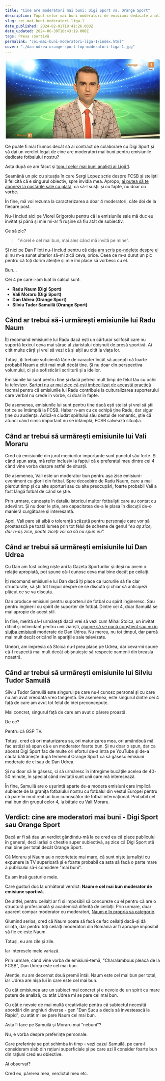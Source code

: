 ```yaml
---
title: "Cine are moderatori mai buni: Digi Sport vs. Orange Sport"
description: Topul celor mai buni moderatori de emisiuni dedicate analizei Ligii 1 - Radu Naum, Dan Udrea, Silviu Tudor Samuilă și Vali Moraru
slug: cei-mai-buni-moderatori-liga-1
date_published: 2024-02-01T10:41:26.000Z
date_updated: 2024-06-30T10:43:19.000Z
tags: Presa sportivă
permalink: "cei-mai-buni-moderatori-liga-1/index.html"
cover: "./dan-udrea-orange-sport-top-moderatori-liga-1.jpg"
---
```


![Da Udrea, acum la Prima Sport, este printre cei mai buni moderatori de emisiuni dedicate Ligii 1](./dan-udrea-orange-sport-top-moderatori-liga-1.jpg)

Ce poate fi mai frumos decât să ai contract de colaborare cu Digi Sport și să dai un verdict legat de cine are moderatori mai buni pentru emisiunile dedicate fotbalului nostru?

Asta după ce am făcut și [topul celor mai buni analiști ai Ligii 1](https://www.cameravar.ro/cei-mai-buni-analisti-liga1/). 

Seamănă un pic cu situația în care Sergi Lopez scrie despre FCSB și steliștii îl felicită că e singurul obiectiv, spre invidia mea. Apropo, [ai putea să te abonezi la postările sale cu plată](https://www.patreon.com/sergilopez), ca să-l susții și cu fapte, nu doar cu vorbe.

În fine, mă voi rezuma la caracterizarea a doar 4 moderatori, câte doi de la fiecare post.

Nu-l includ aici pe Viorel Grigoroiu pentru că la emisiunile sale mă duc eu invitat și până și mie mi-ar fi rușine să fiu atât de subiectiv. 

Ce să zic? 

> "Viorel e cel mai bun, mai ales când mă invită pe mine".

Și nici pe Dan Filoti nu-l includ pentru că deja [am scris pe-ndelete despre el](https://www.cameravar.ro/dan-filoti/) și nu m-a sunat ulterior să-mi zică ceva, orice. Ceea ce m-a durut un pic pentru că toți dorim atenție și mie îmi place să vorbesc cu el.

Bun...

Cei 4 pe care i-am luat în calcul sunt:

- **Radu Naum (Digi Sport)**
- **Vali Moraru (Digi Sport)**
- **Dan Udrea (Orange Sport)**
- **Silviu Tudor Samuilă (Orange Sport)**

## Când ar trebui să-i urmărești emisiunile lui Radu Naum

Îți recomand emisiunile lui Radu dacă ești un cărturar sclifosit care nu suportă lexicul ceva mai sărac al ziaristului obișnuit de presă sportivă. Ai citit multe cărți și vrei să vezi că și alții au citit la viața lor.

Totuși, îți trebuie suficientă tărie de caracter încât să accepți că foarte probabil Naum a citit mai mult decât tine. Și nu doar din perspectiva volumului, ci și a sofisticării scriiturii și a ideilor.

Emisiunile lui sunt pentru tine și dacă petreci mult timp de felul tău cu ochii la televizor. [Sartori nu ar mai zice că ești imbecilizat de această practică](https://en.wikipedia.org/wiki/Giovanni_Sartori) tocmai pentru că emisiunile lui Radu contribuie la culturalizarea suporterului care verbal nu crede în vorbe, ci doar în fapte.

De asemenea, emisiunile lui sunt pentru tine dacă ești stelist și vrei să știi tot ce se întâmplă la FCSB. Habar n-am cu ce echipă ține Radu, dar sigur ține cu audiența. Adică-n ciudat spiritului său destul de romantic, știe că atunci când nimic important nu se întâmplă, FCSB salvează situația.

## Când ar trebui să urmărești emisiunile lui Vali Moraru

Cred că emisiunile din jurul meciurilor importante sunt punctul său forte. Și când spun asta, mă refer inclusiv la faptul că e preferatul meu dintre cei 4 când vine vorba despre astfel de situații.

De asemenea, Vali este un moderator bun pentru așa zise emisiuni-eveniment cu glorii din fotbal. Spre deosebire de Radu Naum, care a mai pierdut timp și cu alte sporturi sau cu alte preocupări, foarte probabil Vali a fost lângă fotbal de când se știe. 

Prin urmare, cunoaște în detaliu istoricul multor fotbaliști care au contat cu adevărat. Și nu doar le știe, are capacitatea de-a le plasa în discuții de-o manieră curgătoare și interesantă.

Apoi, Vali pare să aibă o toleranță scăzută pentru personaje care vor să prostească pe toată lumea prin tot felul de scheme de genul *"eu aș zice, dar n-aș zice, poate ziceți voi ca să nu spun eu".*

## Când ar trebui să urmărești emisiunile lui Dan Udrea

Cu Dan am fost coleg niște ani la Gazeta Sporturilor și deși nu avem o relație apropiată, pot spune că-l cunosc ceva mai bine decât pe ceilalți.

Îți recomand emisiunile lui Dan dacă îți place ca lucrurile să fie clar structurate, să știi tot timpul despre ce se discută și chiar să anticipezi plăcut ce se va discuta.

Dan produce emisiuni pentru suporterul de fotbal cu spirit ingineresc. Sau pentru inginerii cu spirit de suporter de fotbal. Dintre cei 4, doar Samuilă se mai apropie  de acest stil.

În fine, merită să-l urmărești dacă vrei să vezi cum Mihai Stoica, un invitat dificil și intimidant pentru unii ziariști, [ajunge să se pună conștient sau nu în slujba emisiunii](https://www.cameravar.ro/televiziuni-sport-analisti-liga1/) moderate de Dan Udrea. Nu mereu, nu tot timpul, dar parcă mai mult decât oricând în aparițiile sale televizate.

Uneori, am impresia că Stoica nu-l prea place pe Udrea, dar ceva-mi spune că-l respectă mai mult decât obișnuiește să respecte oamenii din breasla noastră.

## Când ar trebui să urmărești emisiunile lui Silviu Tudor Samuilă

Silviu Tudor Samuilă este singurul pe care nu-l cunosc personal și cu care nu am avut vreodată vreo tangență. De asemenea, este singurul dintre cei 4 față de care am avut tot felul de idei preconcepute.

Mai concret, singurul față de care am avut o părere proastă.

De ce?

Pentru că GSP TV.

Totuși, cred că ori maturizarea sa, ori maturizarea mea, ori amândouă mă fac astăzi să spun că e un moderator foarte bun. Și nu doar o spun, dar ca abonat Digi Sport fac de multe ori efortul de-a intra pe YouTube și de-a căuta bătrânește după termenul Orange Sport ca să găsesc emisiuni moderate de el sau de Dan Udrea.

Și nu doar să le găsesc, ci să urmăresc în întregime bucățile acelea de 40-50 minute, în special când invitații sunt unii care mă interesează.

În fine, Samuilă are o ușurință aparte de-a modera emisiuni care implică subiecte de la granița fotbalului nostru cu fotbalul din vestul Europei pentru că pare în mod real un bun cunoscător de fotbal internațional. Probabil cel mai bun din grupul celor 4, la bătaie cu Vali Moraru.

## Verdict: cine are moderatori mai buni - Digi Sport sau Orange Sport

Dacă ar fi să dau un verdict gândindu-mă la ce cred eu că place publicului în general, deci iarăși o chestie super subiectivă, aș zice că Digi Sport stă mai bine per total decât Orange Sport.

Că Moraru și Naum au o notorietate mai mare, că sunt niște jurnaliști cu expunere la TV superioară și e foarte probabil ca asta să facă o parte mare a publicului să-i considere "mai buni".

Eu am însă gusturile mele.

Care gusturi duc la următorul verdict: **Naum e cel mai bun moderator de emisiune sportivă.**

De altfel, pentru ceilalți ar fi și imposibil să concureze cu el pentru că are o structură profesională și academică diferită de ceilalți. Prin urmare, doar aparent compar moderator cu moderatori, [Naum e în propria sa categorie](https://www.cameravar.ro/cei-mai-buni-analisti-liga1/).

Glumind serios, cred că Naum poate să facă ce fac ceilalți dacă-și dă silința, dar pentru toți ceilalți moderatori din România ar fi aproape imposibil să fie ce este Naum.

Totuși, eu am zile și zile.

Iar interesele mele variază.

Prin urmare, când vine vorba de emisiuni-temă, "Charalambous pleacă de la FCSB", Dan Udrea este cel mai bun.

Atenție, nu am decernat două premii întâi. Naum este cel mai bun per total, iar Udrea are nișa lui în care este cel mai bun.

Cu cât emisiunea are un subiect mai concret și e nevoie de un spirit cu mare putere de analiză, cu atât Udrea mi se pare cel mai bun.

Cu cât e nevoie de mai multă creativitate pentru că subiectul necesită abordări din unghiuri diverse - gen "Dan Șucu a decis să investească la Rapid", cu atât mi se pare Naum cel mai bun.

Asta îi face pe Samuilă și Moraru mai "nebuni"?

Nu, e vorba despre preferințe personale.

Care preferințe se pot schimba în timp - vezi cazul Samuilă, pe care-l consideram slab din rațiuni superficiale și pe care azi îl consider foarte bun din rațiuni cred eu obiective.

Ai observat?

Cred eu, părerea mea, verdictul meu etc.
